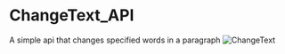 # ChangeText_API
A simple api that changes specified words in a paragraph
![ChangeText](https://github.com/MajorDev12/ChangeText_API/assets/126969659/bb013967-f00a-46db-a7c0-02e57b4667e4)
